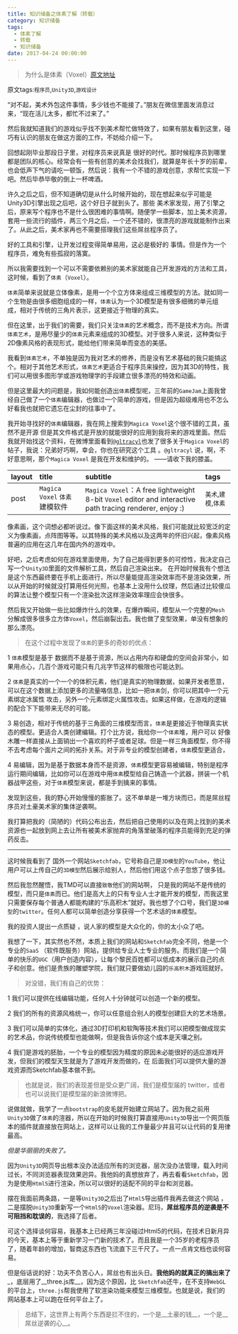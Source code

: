 ```yaml
---
title: 知识储备之体素了解（转载）
category: 知识储备
tags:
  - 体素了解
  - 转载
  - 知识储备
date: 2017-04-24 00:00:00
---
```


>为什么是体素（Voxel）[原文地址](http://www.weibo.com/p/1001603815576152719467)

原文tags:`程序员`,`Unity3D`,`游戏设计`

“对不起，美术外包这件事情，多少钱也不能接了。”朋友在微信里面发消息过来，“现在活儿太多，都忙不过来了。”

<!-- more -->

然后我就知道我们的游戏似乎找不到美术帮忙做特效了，如果有朋友看到这里，碰巧有认识的朋友在做这方面的工作，不妨给介绍一下。

回想起刚毕业那段日子里，对程序员来说真是 很好的时代。那时候程序员到哪里都是团队的核心。经常会有一些有创意的美术会找我们，就算是年长十岁的前辈，也会低声下气的请吃一顿饭，然后说：我有一个不错的游戏创意，求帮忙实现一下吧。然后毕恭毕敬的倒上一杯啤酒。

许久之后之后，但不知道确切是从什么时候开始的，现在想起来似乎可能是Unity3D引擎出现之后吧，这个好日子就到头了。那些 美术家发现，用了引擎之后，原来写个程序也不是什么很困难的事情啊。随便学一些脚本，加上美术资源，套用一些流行的插件，两三个月之后，一个还不错的，很漂亮的游戏就能制作出来了。从此之后，美术家再也不需要搭理我们这些屌丝程序员了。

好的工具和引擎，让开发过程变得简单易用，这必是极好的 事情。但是作为一个程序员，难免有些孤寂的落寞。

所以我需要找到一个可以不需要依赖别的美术家就能自己开发游戏的方法和工具，这时候，看到了`体素`（`Voxel`）。

`体素`简单来说就是立体像素，是用一个个立方体来组成三维模型的方法。就如同一个生物是由很多细胞组成的一样，`体素`认为一个3D模型是有很多细微的单元组成，相对于传统的三角片表示，这更接近于物理的真实。

但在这里，出于我们的需要，我们只关注`体素`的艺术概念，而不是技术方向。所谓`体素艺术`，是用尽量少的`体素`元素来组成的3D模型。对于很多人来说，这种类似于2D像素风格的表现形式，能给他们带来简单而变态的美感。

我看到`体素艺术`，不单独是因为我对艺术的修养，而是没有艺术基础的我只能搞这个。相对于其他艺术形式，`体素艺术`更适合于程序员来操控，因为其3D的特性，我们可以用很多图形学或游戏物理学的手段建立很多漂亮的特效和动画。

但是这里最大的问题是，我如何能创造出`体素`模型呢，三年前的`GameJam`上面我曾经自己做了一个`体素`编辑器，也做过一个简单的游戏，但是因为超级难用也不怎么好看我也就把它遗忘在尘封的往事中了。

我开始寻找好的`体素`编辑器，我在网上搜索到`Magica Voxel`这个很不错的工具，虽然不是开源 但是其文件格式是开放的就能很好的应用到我将来的游戏里面。然后我就开始找这个资料，在微博里面看到[`@gltracyl`](http://weibo.com/gltracy)也发了很多关于`Magica Voxel`的帖子，我说：兄弟好巧啊，幸会，你也在研究这个工具
。`@gltracyl` 说，啊，不好意思啊，那个`Magica Voxel` 是我在开发和维护的。 ——请收下我的膝盖。

|layout|title|subtitle|tags
|:----|:----|:----|:----|
|post|`Magica Voxel` `体素`建模软件|`Magica Voxel`：A free lightweight 8-bit `Voxel` editor and interactive path tracing renderer, enjoy :)|`美术`,`建模`,``体素``|

像素画，这个词想必都听说过。像下面这样的美术风格，我们可能就比较宽泛的定义为像素画，点阵图等等。以其特殊的美术风格以及这两年的怀旧兴起，像素风格普遍的应用在这几年在国内外的游戏中。

好吧，之后考虑如何在游戏里面使用，为了自己能得到更多的可控性，我决定自己写一个`Unity3D`里面的文件解析工具，然后自己渲染出来。 在开始时候我有个想法是这个东西最终要在手机上面进行，所以尽量能提高渲染效率而不是渲染效果，所以从开始的时候就没打算用任何光照，也基本上没用什么纹理，然后通过比较傻瓜的算法让整个模型只有一个渲染批次这样渲染效率理应会快很多。

然后我又开始做一些比如爆炸什么的效果，在爆炸瞬间，模型从一个完整的`Mesh`分解成很多很多立方体`Voxel`，然后崩裂出去。我也做了变型效果，单没有想象的那么漂亮。

>在这个过程中发现了`体素`的更多的奇妙的优点：

1 `体素`模型是基于 数据而不是基于资源，所以占用内存和硬盘的空间会非常小，如果用点心，几百个游戏可能只有几兆字节这样的极限也可能达到。

2 `体素`是真实的一个一个的体积元素，他们是真实的物理数据，如果开发者愿意，可以在这个数据上添加更多的流量咯信息，比如一把`体素`剑，你可以把其中一个元素绑定冰属性 攻击，另外一个元素绑定火属性攻击。如果这样做，在游戏的逻辑的配合下下能带来无尽的可能。

3 易创造，相对于传统的基于三角面的三维模型而言，`体素`是更接近于物理真实状态的模型。更适合人类创建编辑。打个比方说，我给你一个`体素`堆，用户可以 好像木雕一样直接从上面销出一个喜欢的杯子或者足球。但是一样三角面模型，你不得不去考虑每个面片之间的拓扑关系。对于非专业的模型创建者，`体素`模型更适合，

4 易编辑，因为是基于数据本身而不是资源，`体素`模型更容易被编辑，特别是程序运行期间编辑，比如你可以在游戏中用`体素`模型给自己铸造一个武器，拼装一个机器战甲这些，对于`体素`模型来说，都是手到擒来的事情。

发现到这些，我的野心开始慢慢的膨胀了。这不单单是一堆方块而已，而是屌丝程序员对土豪美术家的集体逆袭啊。

我打算把我的（简陋的）代码公布出去，然后把自己使用的以及在网上找到的美术资源也一起放到网上去让所有被美术家抛弃的角落里破落的程序员能得到充足的弹药反击。

---

这时候我看到了 国外一个网站`Sketchfab`，它号称自己是`3D模型`的`YouTube`，他让用户可以上传自己的`3D模型`然后展示给别人，然后他们用这个点子忽悠了很多钱。

然后我忽然醒悟，我TMD可以直接`致敬`他们的网站啊， 只是我的网站不是传统的模型，而只是`体素`而已。他们是高大上的只有专业人士才能开发的模型，而我这里只需要保存每个普通人都能构建的“乐高积木”就好。我也想了个口号，我们是`3D模型`的`twitter`。任何人都可以简单创造分享获得一个艺术话的`体素`模型。

我的投资人提出一点质疑 ，说人家的模型是大众化的，你的太小众了吧。

我想了一下，其实然也不然，本质上我们的网站和`Sketchfab`完全不同，他是一个专业的`SaaS` （软件既服务）网站，提供给专业人士专业的服务。而我们是一个简单的快乐的`UGC`（用户创造内容），让每个黎民百姓都可以低成本的展示自己的点子和创意。他们是贵族的雕塑学院，我们就只要做幼儿园的`乐高积木`游戏班就好。

>对没错，我们有自己的优势：

1 我们可以提供在线编辑功能，任何人十分钟就可以创造一个新的模型。

2 我们的所有的资源风格统一，你可以任意组合别人的模型创建巨大的艺术场景。

3 我们可以简单的实体化，通过3D打印机和软陶等技术我们可以把模型做成现实的艺术品，你说传统模型也能做啊，但是我告诉你这个成本是天壤之别。

4 我们是游戏的胚胎，一个专业的模型因为精度的原因未必能很好的适应游戏开发，但我们的模型天生就是为了游戏开发而做的，在 后面我们可以提供大量的游戏资源而Sketchfab基本做不到。

>也就是说，我们的表现差但是受众更广阔，我们是模型届的 twitter，或者也可以说我们是模型届的新浪微博把。

说做就做，我学了一点`bootstrap`的皮毛就开始建立网站了。因为我之前用`Unity3D`做了`体素`的渲器，所以在开始的时候我打算直接用`Unity3D`导出一个网页版本的插件就直接放在网站上，这样可以让我的工作量最少并且可以让代码的复用律最高。

_但是华丽丽的失败了。_

因为`Unity3D`网页导出根本没办法适应所有的浏览器，层次没办法管理，载入时间过长，不同浏览器表现效果迥异。我他妈的真想放弃了，再去看看`Sketchfab`，因为是使用`Html5`进行渲染，所以可以很好的适配不同的平台和浏览器。

摆在我面前两条路，一是等`Unity3D`之后出了`Html5`导出插件我再去做这个网站 ，二是摆脱`Unity3D`重新写一个`Html5`的`Voxel`渲染器。尼玛，__屌丝程序员的逆袭是不可阻挡和耽误的__，我选择了后者。

可这个选择谈何容易，我基本上已经两三年没碰过Html5的代码，在技术日新月异的今天，基本上等于重新学习一门新的技术了。而且我是一个35岁的老程序员了，随着年龄的增加，智商这东西也飞流直下三千尺了。一点一点肯文档也谈何容易。

但是俗话说的好：功夫不负苦心人，屌丝也有出头日。__我他妈的就真正的搞出来了___，底层用了__three.js库__，因为这个原因，比 `Sketchfab`还牛，在不支持`WebGL`的平台上，`three.js`帮我使用了软渲染功能来模型三维模型。也就是说，我们的网站基本上可以跑在任何平台上了。

> 总结下，这世界上有两个东西是拦不住的，一个是__土豪的钱__，一个是__屌丝逆袭的心__。
